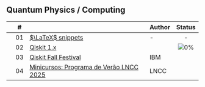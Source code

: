 ## Quantum Physics / Computing


|  | # |  | Author | Status |
|:---:|:---:|:-------|:-------|:------:|
|  | 01 | [$\LaTeX$ snippets](https://github.com/cintia-shinoda/quantum/tree/master/01-LaTeX-snippets) | - | - |
|  | 02 | [Qiskit 1.x](https://github.com/cintia-shinoda/quantum/tree/master/02-Qiskit) |  | ![0%](https://geps.dev/progress/0) |
|  | 03 | [Qiskit Fall Festival](https://github.com/cintia-shinoda/quantum/tree/master/03-Qiskit-Fall-Fest) | IBM |  |
|  | 04 | [Minicursos: Programa de Verão LNCC 2025 ](https://github.com/cintia-shinoda/quantum/tree/master/04-Verao-LNCC-2025) | LNCC |  |